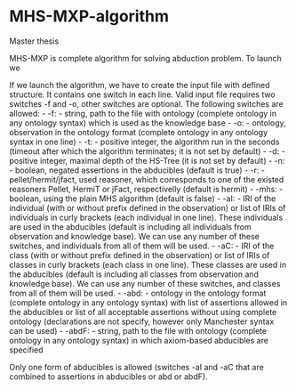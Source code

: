 # MHS-MXP-algorithm
Master thesis

MHS-MXP is complete algorithm for solving abduction problem. To launch we 

If we launch the algorithm, we have to create the input file with defined structure. It contains one switch in each line. Valid input file requires two switches -f and -o, other switches are optional. The following switches are allowed:
	- -f: - string, path to the file with ontology (complete ontology in any ontology syntax) which is used as the knowledge base
    	- -o: - ontology, observation in the ontology format (complete ontology in any ontology syntax in one line)
    	- -t: - positive integer, the algorithm run in the seconds (timeout after which the algorithm terminates; it is not set by default)
    	- -d: - positive integer, maximal depth of the HS-Tree (it is not set by default) 
    	- -n: - boolean, negated assertions in the abducibles (default is true)
    	- -r: - pellet/hermit/jfact, used reasoner, which corresponds to one of the existed reasoners Pellet, HermiT or jFact, respectivelly (default is hermit)
    	- -mhs: - boolean, using the plain MHS algorithm (default is false)
    	- -aI: - IRI of the individual (with or without prefix defined in the observation) or list of IRIs of individuals in curly brackets (each individual in one line). These individuals are used in the abducibles (default is including all individuals from observation and knowledge base). We can use any number of these switches, and individuals from all of them will be used.
    	- -aC: - IRI of the class (with or without prefix defined in the observation) or list of IRIs of classes in curly brackets (each class in one line). These classes are used in the abducibles (default is including all classes from observation and knowledge base). We can use any number of these switches, and classes from all of them will be used.
    	- -abd: - ontology in the ontology format (complete ontology in any ontology syntax) with list of assertions allowed in the abducibles or list of all acceptable assertions without using complete ontology (declarations are not specify, however only Manchester syntax can be used)
    	- -abdF: - string, path to the file with ontology (complete ontology in any ontology syntax) in which axiom-based abducibles are specified

Only one form of abducibles is allowed (switches -aI and -aC that are combined to assertions in abducibles or abd or abdF).

